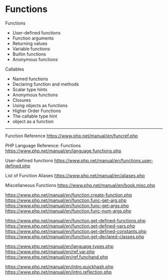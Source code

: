 # Functions

Functions
- User-defined functions
- Function arguments
- Returning values
- Variable functions
- Builtin functions
- Anonymous functions

Callables
- Named functions
- Declaring function and methods
- Scalar type hints
- Anonymous functions
- Closures
- Using objects as functions
- Higher Order Functions
- The callable type hint
- object as a function


---

Function Reference
https://www.php.net/manual/en/funcref.php

PHP Language Reference: Functions
https://www.php.net/manual/en/language.functions.php

User-defined functions
https://www.php.net/manual/en/functions.user-defined.php

List of Function Aliases
https://www.php.net/manual/en/aliases.php

Miscellaneous Functions
https://www.php.net/manual/en/book.misc.php



https://www.php.net/manual/en/function.create-function.php
https://www.php.net/manual/en/function.func-get-arg.php
https://www.php.net/manual/en/function.func-get-args.php
https://www.php.net/manual/en/function.func-num-args.php

https://www.php.net/manual/en/function.get-defined-functions.php
https://www.php.net/manual/en/function.get-defined-vars.php
https://www.php.net/manual/en/function.get-defined-constants.php
https://www.php.net/manual/en/function.get-declared-classes.php

https://www.php.net/manual/en/language.types.php
https://www.php.net/manual/en/ref.var.php
https://www.php.net/manual/en/ref.funchand.php

https://www.php.net/manual/en/intro.quickhash.php
https://www.php.net/manual/en/intro.reflection.php
